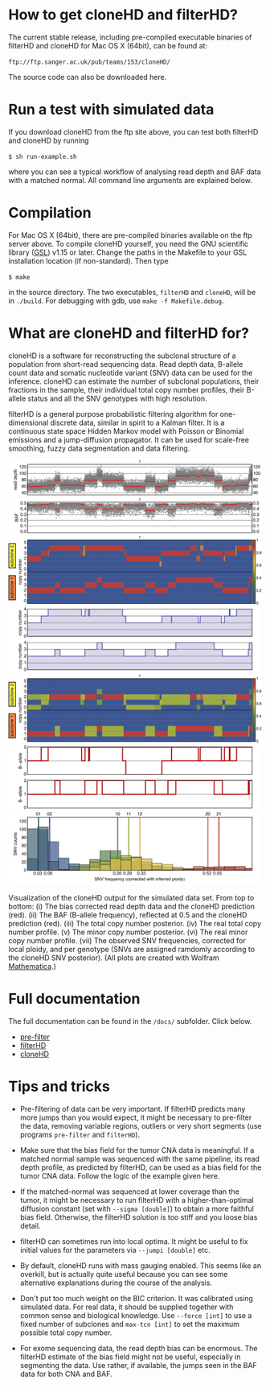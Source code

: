 # How to get cloneHD and filterHD?

The current stable release, including pre-compiled executable binaries
of filterHD and cloneHD for Mac OS X (64bit), can be found at:

`ftp://ftp.sanger.ac.uk/pub/teams/153/cloneHD/`  

The source code can also be downloaded here.

# Run a test with simulated data

If you download cloneHD from the ftp site above, you can test both filterHD and cloneHD by running

`$ sh run-example.sh`

where you can see a typical workflow of analysing read depth and BAF
data with a matched normal. All command line arguments are explained below.

# Compilation  

For Mac OS X (64bit), there are pre-compiled binaries available on the ftp server above. To compile cloneHD yourself, you need the GNU scientific library ([GSL](http://www.gnu.org/software/gsl/)) v1.15 or later. Change the paths in the Makefile to your GSL installation location (if non-standard). Then type 

`$ make`

in the source directory. The two executables, `filterHD` and
`cloneHD`, will be in `./build`. For debugging with gdb, use `make -f Makefile.debug`.

# What are cloneHD and filterHD for?

cloneHD is a software for reconstructing the subclonal structure of a
population from short-read sequencing data. Read depth
data, B-allele count data and somatic nucleotide variant (SNV) data can be
used for the inference. cloneHD can estimate the number of subclonal
populations, their fractions in the sample, their individual total copy number profiles, 
their B-allele status and all the SNV genotypes with high resolution.

filterHD is a general purpose probabilistic filtering algorithm for one-dimensional
discrete data, similar in spirit to a Kalman filter. It is a continuous state
space Hidden Markov model with Poisson or Binomial emissions and a
jump-diffusion propagator. It can be used for scale-free smoothing, 
fuzzy data segmentation and data filtering. 

![cna gof](/images/cna.gof.png "CNA goodness of fit")
![baf gof](/images/baf.gof.png "BAF goodness of fit")
![cna post](/images/cna.post.png "CNA posterior")
![cna real](/images/cna.real.png "CNA real profile")
![baf post](/images/baf.post.png "BAF posterior")
![baf real](/images/baf.real.png "BAF real profile")
![snv gof](/images/snv.gof.png "SNV goodness of fit")

Visualization of the cloneHD output for the simulated data set. From
top to bottom: 
(i) The bias corrected read depth data and the cloneHD
prediction (red).
(ii) The BAF (B-allele frequency), reflected at 0.5 and the cloneHD prediction (red).
(iii) The total copy number posterior.
(iv) The real total copy number profile.
(v) The minor copy number posterior.
(vi) The real minor copy number profile.
(vii) The observed SNV frequencies, corrected for local ploidy, and per genotype (SNVs are assigned ramdomly according to the cloneHD SNV posterior).
(All plots are created with Wolfram [Mathematica](http://www.wolfram.com/mathematica/).)

# Full documentation

The full documentation can be found in the `/docs/` subfolder. Click below.

*  [pre-filter](/docs/README-pre-filter.md)
*  [filterHD](/docs/README-filterHD.md)
*  [cloneHD](/docs/README-cloneHD.md)

# Tips and tricks

*  Pre-filtering of data can be very important. If filterHD predicts
   many more jumps than you would expect, it might be necessary to
   pre-filter the data, removing variable regions, outliers or very short 
   segments (use programs `pre-filter` and `filterHD`).

*  Make sure that the bias field for the tumor CNA data is
   meaningful. If a matched normal sample was sequenced with the same
   pipeline, its read depth profile, as predicted by filterHD, can be used as a
   bias field for the tumor CNA data. Follow the logic of the example
   given here.

*  If the matched-normal was sequenced at lower coverage than the tumor, it might be necessary 
   to run filterHD with a higher-than-optimal diffusion constant (set with `--sigma [double]`)
   to obtain a more faithful bias field. Otherwise, the filterHD solution is too stiff and 
   you loose bias detail.

*  filterHD can sometimes run into local optima. It might be useful to
   fix initial values for the parameters via `--jumpi [double]` etc.

*  By default, cloneHD runs with mass gauging enabled. This seems like
   an overkill, but is actually quite useful because you can see some
   alternative explanations during the course of the analysis.

*  Don't put too much weight on the BIC criterion. It was calibrated
   using simulated data. For real data, it should be supplied together with
   common sense and biological knowledge. Use `--force [int]` to use a
   fixed number of subclones and `max-tcn [int]` to set the maximum possible total
   copy number.

*  For exome sequencing data, the read depth bias can be enormous. The filterHD estimate 
   of the bias field might not be useful, especially in segmenting the data.
   Use rather, if available, the jumps seen in the BAF data for both CNA and BAF.


